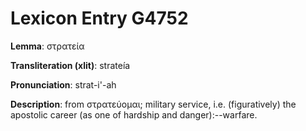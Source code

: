 # Lexicon Entry G4752

**Lemma**: στρατεία

**Transliteration (xlit)**: strateía

**Pronunciation**: strat-i'-ah

**Description**:
from στρατεύομαι; military service, i.e. (figuratively) the apostolic career (as one of hardship and danger):--warfare.
